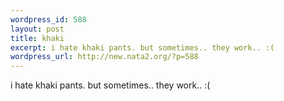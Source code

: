 ```yaml
--- 
wordpress_id: 588
layout: post
title: khaki
excerpt: i hate khaki pants. but sometimes.. they work.. :(
wordpress_url: http://new.nata2.org/?p=588
---
```

i hate khaki pants. but sometimes.. they work.. :(
